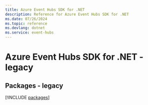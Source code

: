 ```yaml
---
title: Azure Event Hubs SDK for .NET
description: Reference for Azure Event Hubs SDK for .NET
ms.date: 07/26/2024
ms.topic: reference
ms.devlang: dotnet
ms.service: event-hubs
---
```

# Azure Event Hubs SDK for .NET - legacy
## Packages - legacy
[!INCLUDE [packages](event-hubs-index.md)]